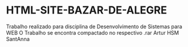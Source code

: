 # HTML-SITE-BAZAR-DE-ALEGRE
Trabalho realizado para disciplina de Desenvolvimento de Sistemas para WEB
O Trabalho se encontra compactado no respectivo .rar
Artur HSM SantAnna
